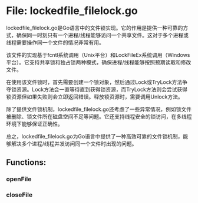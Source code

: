 # File: lockedfile_filelock.go

lockedfile_filelock.go是Go语言中的文件锁实现。它的作用是提供一种可靠的方式，确保同一时刻只有一个进程/线程能够访问一个共享文件。这对于多个进程或线程需要操作同一个文件的情况非常有用。

该文件的实现基于fcntl系统调用（Unix平台）和LockFileEx系统调用（Windows平台）。它支持共享锁和独占锁两种模式，确保进程/线程能够按照预期读取和修改文件。

在使用该文件锁时，首先需要创建一个锁对象，然后通过Lock或TryLock方法争夺锁资源。Lock方法会一直等待直到获得锁资源，而TryLock方法则会尝试获得锁资源但如果失败则会立即返回错误。释放锁资源时，需要调用Unlock方法。

除了提供文件锁机制，lockedfile_filelock.go还考虑了一些异常情况，例如锁文件被删除、锁文件所在磁盘空间不足等问题。它还支持线程安全的锁访问，在多线程环境下能够保证正确性。

总之，lockedfile_filelock.go为Go语言中提供了一种高效可靠的文件锁机制，能够解决多个进程/线程并发访问同一个文件时出现的问题。

## Functions:

### openFile





### closeFile






